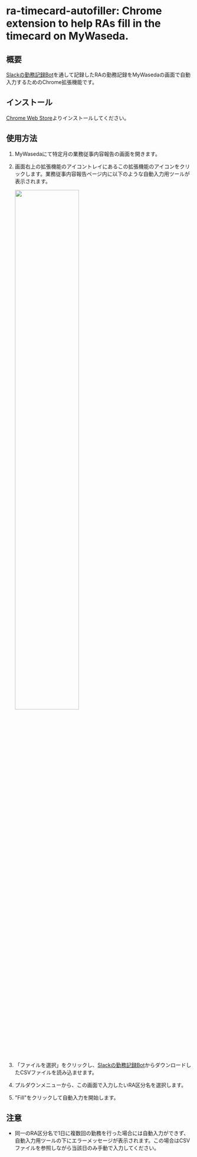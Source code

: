 # ra-timecard-autofiller: Chrome extension to help RAs fill in the timecard on MyWaseda.

## 概要

[Slackの勤務記録Bot](https://github.com/NSL-Admin/ra-timecard-recorder)を通して記録したRAの勤務記録をMyWasedaの画面で自動入力するためのChrome拡張機能です。

## インストール

[Chrome Web Store](https://chromewebstore.google.com/detail/ra-timecard-autofiller/cmlgpkjckdgjackdkahmppghikhecajn)よりインストールしてください。

## 使用方法

1. MyWasedaにて特定月の業務従事内容報告の画面を開きます。
2. 画面右上の拡張機能のアイコントレイにあるこの拡張機能のアイコンをクリックします。業務従事内容報告ページ内に以下のような自動入力用ツールが表示されます。

    <img src="https://github.com/NSL-Admin/ra-timecard-autofiller/assets/37496476/8b4fa387-9e6a-4ff4-afd8-8b73ccc04f52" height=60% width=60%>

3. 「ファイルを選択」をクリックし、[Slackの勤務記録Bot](https://github.com/NSL-Admin/ra-timecard-recorder)からダウンロードしたCSVファイルを読み込ませます。
4. プルダウンメニューから、この画面で入力したいRA区分名を選択します。
5. "Fill"をクリックして自動入力を開始します。

## 注意

- 同一のRA区分名で1日に複数回の勤務を行った場合には自動入力ができず、自動入力用ツールの下にエラーメッセージが表示されます。この場合はCSVファイルを参照しながら当該日のみ手動で入力してください。